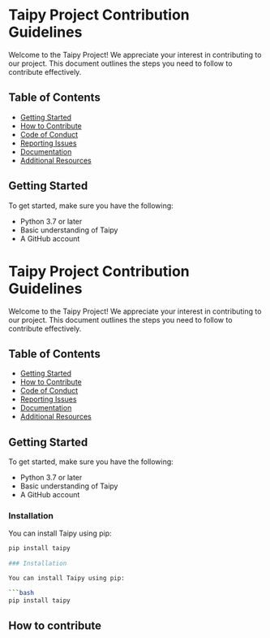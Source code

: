 # Taipy Project Contribution Guidelines

Welcome to the Taipy Project! We appreciate your interest in contributing to our project. This document outlines the steps you need to follow to contribute effectively.

## Table of Contents
- [Getting Started](#getting-started)
- [How to Contribute](#how-to-contribute)
- [Code of Conduct](#code-of-conduct)
- [Reporting Issues](#reporting-issues)
- [Documentation](#documentation)
- [Additional Resources](#additional-resources)

## Getting Started

To get started, make sure you have the following:

- Python 3.7 or later
- Basic understanding of Taipy
- A GitHub account
# Taipy Project Contribution Guidelines

Welcome to the Taipy Project! We appreciate your interest in contributing to our project. This document outlines the steps you need to follow to contribute effectively.

## Table of Contents
- [Getting Started](#getting-started)
- [How to Contribute](#how-to-contribute)
- [Code of Conduct](#code-of-conduct)
- [Reporting Issues](#reporting-issues)
- [Documentation](#documentation)
- [Additional Resources](#additional-resources)

## Getting Started

To get started, make sure you have the following:

- Python 3.7 or later
- Basic understanding of Taipy
- A GitHub account

### Installation

You can install Taipy using pip:

```bash
pip install taipy
 
### Installation

You can install Taipy using pip:

```bash
pip install taipy
```
## How to contribute 
